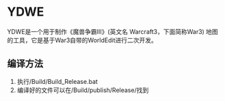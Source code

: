 ﻿# YDWE

YDWE是一个用于制作《魔兽争霸III》(英文名 Warcraft3，下面简称War3) 地图的工具，它是基于War3自带的WorldEdit进行二次开发。

## 编译方法

1. 执行/Build/Build_Release.bat
2. 编译好的文件可以在/Build/publish/Release/找到
